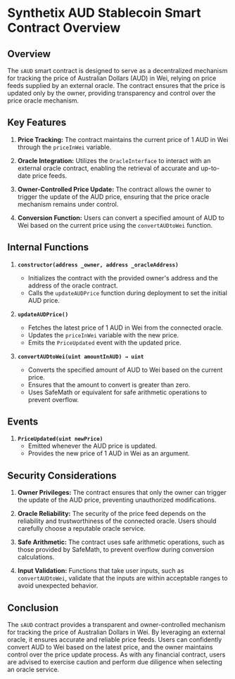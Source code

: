 # Synthetix AUD Stablecoin Smart Contract Overview

## Overview

The `sAUD` smart contract is designed to serve as a decentralized mechanism for tracking the price of Australian Dollars (AUD) in Wei, relying on price feeds supplied by an external oracle. The contract ensures that the price is updated only by the owner, providing transparency and control over the price oracle mechanism.

## Key Features

1. **Price Tracking:** The contract maintains the current price of 1 AUD in Wei through the `priceInWei` variable.

2. **Oracle Integration:** Utilizes the `OracleInterface` to interact with an external oracle contract, enabling the retrieval of accurate and up-to-date price feeds.

3. **Owner-Controlled Price Update:** The contract allows the owner to trigger the update of the AUD price, ensuring that the price oracle mechanism remains under control.

4. **Conversion Function:** Users can convert a specified amount of AUD to Wei based on the current price using the `convertAUDtoWei` function.

## Internal Functions

1. **`constructor(address _owner, address _oracleAddress)`**
   - Initializes the contract with the provided owner's address and the address of the oracle contract.
   - Calls the `updateAUDPrice` function during deployment to set the initial AUD price.

2. **`updateAUDPrice()`**
   - Fetches the latest price of 1 AUD in Wei from the connected oracle.
   - Updates the `priceInWei` variable with the new price.
   - Emits the `PriceUpdated` event with the updated price.

3. **`convertAUDtoWei(uint amountInAUD) → uint`**
   - Converts the specified amount of AUD to Wei based on the current price.
   - Ensures that the amount to convert is greater than zero.
   - Uses SafeMath or equivalent for safe arithmetic operations to prevent overflow.

## Events

1. **`PriceUpdated(uint newPrice)`**
   - Emitted whenever the AUD price is updated.
   - Provides the new price of 1 AUD in Wei as an argument.

## Security Considerations

1. **Owner Privileges:** The contract ensures that only the owner can trigger the update of the AUD price, preventing unauthorized modifications.

2. **Oracle Reliability:** The security of the price feed depends on the reliability and trustworthiness of the connected oracle. Users should carefully choose a reputable oracle service.

3. **Safe Arithmetic:** The contract uses safe arithmetic operations, such as those provided by SafeMath, to prevent overflow during conversion calculations.

4. **Input Validation:** Functions that take user inputs, such as `convertAUDtoWei`, validate that the inputs are within acceptable ranges to avoid unexpected behavior.

## Conclusion

The `sAUD` contract provides a transparent and owner-controlled mechanism for tracking the price of Australian Dollars in Wei. By leveraging an external oracle, it ensures accurate and reliable price feeds. Users can confidently convert AUD to Wei based on the latest price, and the owner maintains control over the price update process. As with any financial contract, users are advised to exercise caution and perform due diligence when selecting an oracle service.